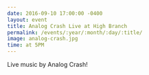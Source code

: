 ```yaml
---
date: 2016-09-10 17:00:00 -0400
layout: event
title: Analog Crash Live at High Branch
permalink: /events/:year/:month/:day/:title/
image: analog-crash.jpg
time: at 5PM
---
```


Live music by Analog Crash!